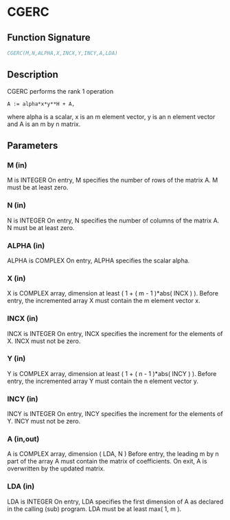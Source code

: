 # CGERC

## Function Signature

```fortran
CGERC(M,N,ALPHA,X,INCX,Y,INCY,A,LDA)
```

## Description


 CGERC  performs the rank 1 operation

    A := alpha*x*y**H + A,

 where alpha is a scalar, x is an m element vector, y is an n element
 vector and A is an m by n matrix.

## Parameters

### M (in)

M is INTEGER On entry, M specifies the number of rows of the matrix A. M must be at least zero.

### N (in)

N is INTEGER On entry, N specifies the number of columns of the matrix A. N must be at least zero.

### ALPHA (in)

ALPHA is COMPLEX On entry, ALPHA specifies the scalar alpha.

### X (in)

X is COMPLEX array, dimension at least ( 1 + ( m - 1 )*abs( INCX ) ). Before entry, the incremented array X must contain the m element vector x.

### INCX (in)

INCX is INTEGER On entry, INCX specifies the increment for the elements of X. INCX must not be zero.

### Y (in)

Y is COMPLEX array, dimension at least ( 1 + ( n - 1 )*abs( INCY ) ). Before entry, the incremented array Y must contain the n element vector y.

### INCY (in)

INCY is INTEGER On entry, INCY specifies the increment for the elements of Y. INCY must not be zero.

### A (in,out)

A is COMPLEX array, dimension ( LDA, N ) Before entry, the leading m by n part of the array A must contain the matrix of coefficients. On exit, A is overwritten by the updated matrix.

### LDA (in)

LDA is INTEGER On entry, LDA specifies the first dimension of A as declared in the calling (sub) program. LDA must be at least max( 1, m ).

